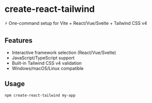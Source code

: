 # create-react-tailwind

⚡ One-command setup for Vite + React/Vue/Svelte + Tailwind CSS v4

## Features
- Interactive framework selection (React/Vue/Svelte)
- JavaScript/TypeScript support
- Built-in Tailwind CSS v4 validation
- Windows/macOS/Linux compatible

## Usage
```bash
npm create-react-tailwind my-app